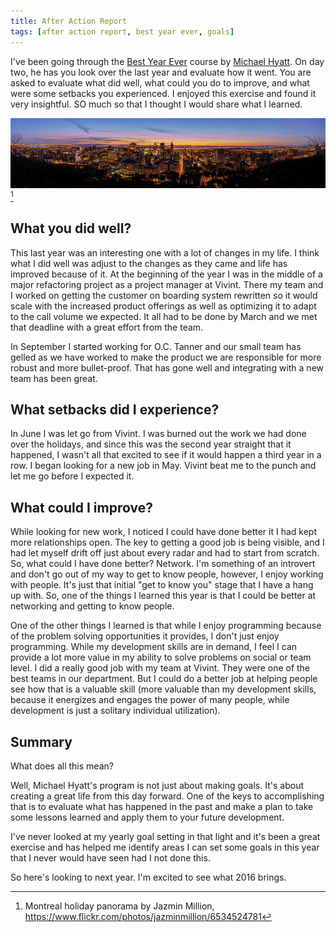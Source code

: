 ```yaml
---
title: After Action Report
tags: [after action report, best year ever, goals]
---
```

I've been going through the [Best Year Ever][bye] course by [Michael Hyatt][mh]. On day two, he has you look over the last year and evaluate how it went. You are asked to evaluate what did well, what could you do to improve, and what were some setbacks you experienced. I enjoyed this exercise and found it very insightful. SO much so that I thought I would share what I learned.

![Montreal holiday panorama][holiday_scape][^1]

## What you did well?

This last year was an interesting one with a lot of changes in my life. I think what I did well was adjust to the changes as they came and life has improved because of it. At the beginning of the year I was in the middle of a major refactoring project as a project manager at Vivint. There my team and I worked on getting the customer on boarding system rewritten so it would scale with the increased product offerings as well as optimizing it to adapt to the call volume we expected. It all had to be done by March and we met that deadline with a great effort from the team.

In September I started working for O.C. Tanner and our small team has gelled as we have worked to make the product we are responsible for more robust and more bullet-proof. That has gone well and integrating with a new team has been great.

## What setbacks did I experience?

In June I was let go from Vivint. I was burned out the work we had done over the holidays, and since this was the second year straight that it happened, I wasn't all that excited to see if it would happen a third year in a row. I began looking for a new job in May. Vivint beat me to the punch and let me go before I expected it.

## What could I improve?

While looking for new work, I noticed I could have done better it I had kept more relationships open. The key to getting a good job is being visible, and I had let myself drift off just about every radar and had to start from scratch. So, what could I have done better? Network. I'm something of an introvert and don't go out of my way to get to know people, however, I enjoy working with people. It's just that initial "get to know you" stage that I have a hang up with. So, one of the things I learned this year is that I could be better at networking and getting to know people.

One of the other things I learned is that while I enjoy programming because of the problem solving opportunities it provides, I don't just enjoy programming. While my development skills are in demand, I feel I can provide a lot more value in my ability to solve problems on social or team level. I did a really good job with my team at Vivint. They were one of the best teams in our department. But I could do a better job at helping people see how that is a valuable skill (more valuable than my development skills, because it energizes and engages the power of many people, while development is just a solitary individual utilization).

## Summary

What does all this mean?

Well, Michael Hyatt's program is not just about making goals. It's about creating a great life from this day forward. One of the keys to accomplishing that is to evaluate what has happened in the past and make a plan to take some lessons learned and apply them to your future development.

I've never looked at my yearly goal setting in that light and it's been a great exercise and has helped me identify areas I can set some goals in this year that I never would have seen had I not done this.

So here's looking to next year. I'm excited to see what 2016 brings.

[bye]: https://bestyearever.me/
[mh]: http://michaelhyatt.com/
[holiday_scape]: /images/post_images/montreal_holiday_panorama.jpg
[^1]: Montreal holiday panorama by Jazmin Million, https://www.flickr.com/photos/jazminmillion/6534524781
